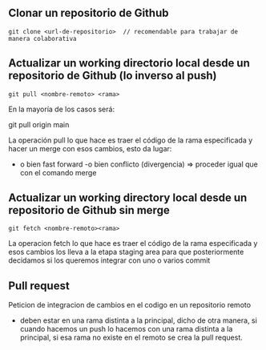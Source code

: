 ## Clonar un repositorio de Github

```
git clone <url-de-repositorio>  // recomendable para trabajar de manera colaborativa

```
## Actualizar un working directorio local desde un repositorio de Github (lo inverso al push)

```
git pull <nombre-remoto> <rama>

```
 En la mayoría de los casos será:

 git pull origin main

 La operación pull lo que hace es traer el código de la rama especificada y hacer un merge con esos cambios, esto da lugar:

 - o bien fast forward
 -o bien conflicto (divergencia) => proceder igual que con el comando merge

 ## Actualizar un working directory local desde un repositorio de Github sin merge

 ```
 git fetch <nombre-remoto><rama>
```

La operacion fetch lo que hace es traer el código de la rama especificada y esos cambios los lleva a la etapa staging area para que posteriormente decidamos si los queremos integrar con uno o varios commit

## Pull request

Peticion de integracion de cambios en el codigo en un repositorio remoto 
- deben estar en una rama distinta a la principal, dicho de otra manera, si cuando hacemos un push lo hacemos con una rama distinta a la principal, si esa rama no existe en el remoto se crea la pull request.